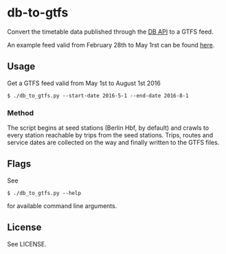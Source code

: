 # db-to-gtfs

Convert the timetable data published through the [DB API](http://data.deutschebahn.com/apis/fahrplan/) to a GTFS feed.

An example feed valid from February 28th to May 1rst can be found [here](http://patrickbrosi.de/de/projects/dbgtfs).

## Usage

Get a GTFS feed valid from May 1st to August 1st 2016

    $ ./db_to_gtfs.py --start-date 2016-5-1 --end-date 2016-8-1

### Method

The script begins at seed stations (Berlin Hbf, by default) and crawls to every station reachable by trips from the seed stations. Trips, routes and service dates are collected on the way and finally written to the GTFS files.
    
## Flags
See

    $ ./db_to_gtfs.py --help
    
for available command line arguments.

## License

See LICENSE.

